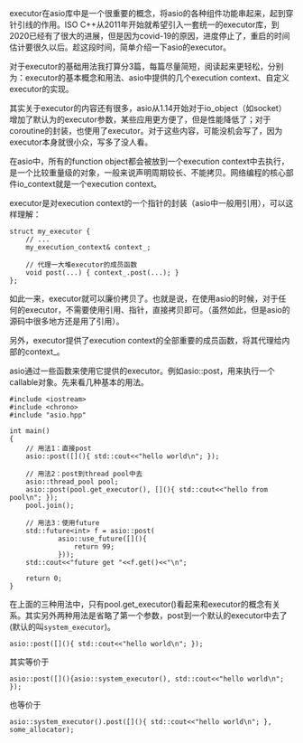 executor在asio库中是一个很重要的概念，将asio的各种组件功能串起来，起到穿针引线的作用。ISO C++从2011年开始就希望引入一套统一的executor库，到2020已经有了很大的进展，但是因为covid-19的原因，进度停止了，重启的时间估计要很久以后。趁这段时间，简单介绍一下asio的executor。

对于executor的基础用法我打算分3篇，每篇尽量简短，阅读起来更轻松，分别为：executor的基本概念和用法、asio中提供的几个execution context、自定义executor的实现。

其实关于executor的内容还有很多，asio从1.14开始对于io_object（如socket）增加了默认为的executor参数，某些应用更方便了，但是性能降低了；对于coroutine的封装，也使用了executor。对于这些内容，可能没机会写了，因为executor本身就很小众，写多了没人看。

在asio中，所有的function object都会被放到一个execution context中去执行，是一个比较重量级的对象，一般来说声明周期较长、不能拷贝。网络编程的核心部件io_context就是一个execution context。

executor是对execution context的一个指针的封装（asio中一般用引用），可以这样理解：

```
struct my_executor {
    // ...
    my_execution_context& context_;
    
    // 代理一大堆executor的成员函数
    void post(...) { context_.post(...); }
};
```

如此一来，executor就可以廉价拷贝了。也就是说，在使用asio的时候，对于任何的executor，不需要使用引用、指针，直接拷贝即可。（虽然如此，但是asio的源码中很多地方还是用了引用）。

另外，executor提供了execution context的全部重要的成员函数，将其代理给内部的context_。

asio通过一些函数来使用它提供的executor。例如asio::post，用来执行一个callable对象。先来看几种基本的用法。

```
#include <iostream>
#include <chrono>
#include "asio.hpp"

int main()
{
    // 用法1：直接post
    asio::post([](){ std::cout<<"hello world\n"; });

    // 用法2：post到thread pool中去
    asio::thread_pool pool;
    asio::post(pool.get_executor(), [](){ std::cout<<"hello from pool\n"; });
    pool.join();

    // 用法3：使用future
    std::future<int> f = asio::post(
            asio::use_future([](){
                return 99;
            }));
    std::cout<<"future get "<<f.get()<<"\n";

    return 0;
}
```

在上面的三种用法中，只有pool.get_executor()看起来和executor的概念有关系。其实另外两种用法是省略了第一个参数，post到一个默认的executor中去了(默认的叫`system_executor`)。

```
asio::post([](){ std::cout<<"hello world\n"; });
```
其实等价于
```
asio::post([](){asio::system_executor(), std::cout<<"hello world\n"; });
```
也等价于
```
asio::system_executor().post([](){ std::cout<<"hello world\n"; }, some_allocator);
```

